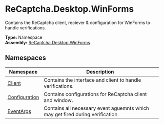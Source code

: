 # ReCaptcha.Desktop.WinForms
Contains the ReCaptcha client, reciever & configuration for WinForms to handle verifications.

**Type:** Namespace
<br />
**Assembly:** [ReCaptcha.Desktop.WinForms](/ReCaptcha.Desktop/reference/recaptcha.desktop.winforms/)

## Namespaces
| Namespace                                                       | Description                                                         |
|-----------------------------------------------------------------|---------------------------------------------------------------------|
| [Client](/ReCaptcha.Desktop/reference/recaptcha.desktop.winforms/client/)               | Contains the interface and client to handle verifications. |
| [Configuration](/ReCaptcha.Desktop/reference/recaptcha.desktop.winforms/configuration/) | Contains configurations for ReCaptcha client and window.             |
| [EventArgs](/ReCaptcha.Desktop/reference/recaptcha.desktop.winforms/eventargs/)                       | Contains all necessary event aguemnts which may get fired during verification.             |
